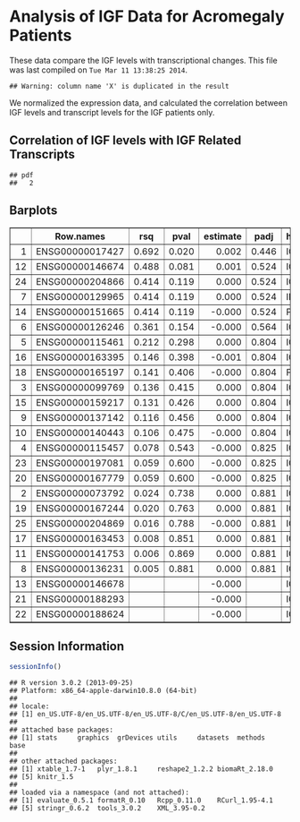 Analysis of IGF Data for Acromegaly Patients
=============================================================

These data compare the IGF levels with transcriptional changes.  This file was last compiled on ``Tue Mar 11 13:38:25 2014``.


```
## Warning: column name 'X' is duplicated in the result
```


We normalized the expression data, and calculated the correlation between IGF levels and transcript levels for the IGF patients only.

Correlation of IGF levels with IGF Related Transcripts
--------------------------------------------------------






```
## pdf 
##   2
```


## Barplots




<!-- html table generated in R 3.0.2 by xtable 1.7-1 package -->
<!-- Tue Mar 11 13:38:56 2014 -->
<TABLE border=1>
<TR> <TH>  </TH> <TH> Row.names </TH> <TH> rsq </TH> <TH> pval </TH> <TH> estimate </TH> <TH> padj </TH> <TH> hgnc_symbol </TH>  </TR>
  <TR> <TD align="right"> 1 </TD> <TD> ENSG00000017427 </TD> <TD align="right"> 0.692 </TD> <TD align="right"> 0.020 </TD> <TD align="right"> 0.002 </TD> <TD align="right"> 0.446 </TD> <TD> IGF1 </TD> </TR>
  <TR> <TD align="right"> 12 </TD> <TD> ENSG00000146674 </TD> <TD align="right"> 0.488 </TD> <TD align="right"> 0.081 </TD> <TD align="right"> 0.001 </TD> <TD align="right"> 0.524 </TD> <TD> IGFBP3 </TD> </TR>
  <TR> <TD align="right"> 24 </TD> <TD> ENSG00000204866 </TD> <TD align="right"> 0.414 </TD> <TD align="right"> 0.119 </TD> <TD align="right"> 0.000 </TD> <TD align="right"> 0.524 </TD> <TD> IGFL2 </TD> </TR>
  <TR> <TD align="right"> 7 </TD> <TD> ENSG00000129965 </TD> <TD align="right"> 0.414 </TD> <TD align="right"> 0.119 </TD> <TD align="right"> 0.000 </TD> <TD align="right"> 0.524 </TD> <TD> INS-IGF2 </TD> </TR>
  <TR> <TD align="right"> 14 </TD> <TD> ENSG00000151665 </TD> <TD align="right"> 0.414 </TD> <TD align="right"> 0.119 </TD> <TD align="right"> -0.000 </TD> <TD align="right"> 0.524 </TD> <TD> PIGF </TD> </TR>
  <TR> <TD align="right"> 6 </TD> <TD> ENSG00000126246 </TD> <TD align="right"> 0.361 </TD> <TD align="right"> 0.154 </TD> <TD align="right"> -0.000 </TD> <TD align="right"> 0.564 </TD> <TD> IGFLR1 </TD> </TR>
  <TR> <TD align="right"> 5 </TD> <TD> ENSG00000115461 </TD> <TD align="right"> 0.212 </TD> <TD align="right"> 0.298 </TD> <TD align="right"> 0.000 </TD> <TD align="right"> 0.804 </TD> <TD> IGFBP5 </TD> </TR>
  <TR> <TD align="right"> 16 </TD> <TD> ENSG00000163395 </TD> <TD align="right"> 0.146 </TD> <TD align="right"> 0.398 </TD> <TD align="right"> -0.001 </TD> <TD align="right"> 0.804 </TD> <TD> IGFN1 </TD> </TR>
  <TR> <TD align="right"> 18 </TD> <TD> ENSG00000165197 </TD> <TD align="right"> 0.141 </TD> <TD align="right"> 0.406 </TD> <TD align="right"> -0.000 </TD> <TD align="right"> 0.804 </TD> <TD> FIGF </TD> </TR>
  <TR> <TD align="right"> 3 </TD> <TD> ENSG00000099769 </TD> <TD align="right"> 0.136 </TD> <TD align="right"> 0.415 </TD> <TD align="right"> 0.000 </TD> <TD align="right"> 0.804 </TD> <TD> IGFALS </TD> </TR>
  <TR> <TD align="right"> 15 </TD> <TD> ENSG00000159217 </TD> <TD align="right"> 0.131 </TD> <TD align="right"> 0.426 </TD> <TD align="right"> 0.000 </TD> <TD align="right"> 0.804 </TD> <TD> IGF2BP1 </TD> </TR>
  <TR> <TD align="right"> 9 </TD> <TD> ENSG00000137142 </TD> <TD align="right"> 0.116 </TD> <TD align="right"> 0.456 </TD> <TD align="right"> 0.000 </TD> <TD align="right"> 0.804 </TD> <TD> IGFBPL1 </TD> </TR>
  <TR> <TD align="right"> 10 </TD> <TD> ENSG00000140443 </TD> <TD align="right"> 0.106 </TD> <TD align="right"> 0.475 </TD> <TD align="right"> -0.000 </TD> <TD align="right"> 0.804 </TD> <TD> IGF1R </TD> </TR>
  <TR> <TD align="right"> 4 </TD> <TD> ENSG00000115457 </TD> <TD align="right"> 0.078 </TD> <TD align="right"> 0.543 </TD> <TD align="right"> -0.000 </TD> <TD align="right"> 0.825 </TD> <TD> IGFBP2 </TD> </TR>
  <TR> <TD align="right"> 23 </TD> <TD> ENSG00000197081 </TD> <TD align="right"> 0.059 </TD> <TD align="right"> 0.600 </TD> <TD align="right"> -0.000 </TD> <TD align="right"> 0.825 </TD> <TD> IGF2R </TD> </TR>
  <TR> <TD align="right"> 20 </TD> <TD> ENSG00000167779 </TD> <TD align="right"> 0.059 </TD> <TD align="right"> 0.600 </TD> <TD align="right"> -0.000 </TD> <TD align="right"> 0.825 </TD> <TD> IGFBP6 </TD> </TR>
  <TR> <TD align="right"> 2 </TD> <TD> ENSG00000073792 </TD> <TD align="right"> 0.024 </TD> <TD align="right"> 0.738 </TD> <TD align="right"> 0.000 </TD> <TD align="right"> 0.881 </TD> <TD> IGF2BP2 </TD> </TR>
  <TR> <TD align="right"> 19 </TD> <TD> ENSG00000167244 </TD> <TD align="right"> 0.020 </TD> <TD align="right"> 0.763 </TD> <TD align="right"> 0.000 </TD> <TD align="right"> 0.881 </TD> <TD> IGF2 </TD> </TR>
  <TR> <TD align="right"> 25 </TD> <TD> ENSG00000204869 </TD> <TD align="right"> 0.016 </TD> <TD align="right"> 0.788 </TD> <TD align="right"> -0.000 </TD> <TD align="right"> 0.881 </TD> <TD> IGFL4 </TD> </TR>
  <TR> <TD align="right"> 17 </TD> <TD> ENSG00000163453 </TD> <TD align="right"> 0.008 </TD> <TD align="right"> 0.851 </TD> <TD align="right"> 0.000 </TD> <TD align="right"> 0.881 </TD> <TD> IGFBP7 </TD> </TR>
  <TR> <TD align="right"> 11 </TD> <TD> ENSG00000141753 </TD> <TD align="right"> 0.006 </TD> <TD align="right"> 0.869 </TD> <TD align="right"> 0.000 </TD> <TD align="right"> 0.881 </TD> <TD> IGFBP4 </TD> </TR>
  <TR> <TD align="right"> 8 </TD> <TD> ENSG00000136231 </TD> <TD align="right"> 0.005 </TD> <TD align="right"> 0.881 </TD> <TD align="right"> 0.000 </TD> <TD align="right"> 0.881 </TD> <TD> IGF2BP3 </TD> </TR>
  <TR> <TD align="right"> 13 </TD> <TD> ENSG00000146678 </TD> <TD align="right">  </TD> <TD align="right">  </TD> <TD align="right"> -0.000 </TD> <TD align="right">  </TD> <TD> IGFBP1 </TD> </TR>
  <TR> <TD align="right"> 21 </TD> <TD> ENSG00000188293 </TD> <TD align="right">  </TD> <TD align="right">  </TD> <TD align="right"> -0.000 </TD> <TD align="right">  </TD> <TD> IGFL1 </TD> </TR>
  <TR> <TD align="right"> 22 </TD> <TD> ENSG00000188624 </TD> <TD align="right">  </TD> <TD align="right">  </TD> <TD align="right"> -0.000 </TD> <TD align="right">  </TD> <TD> IGFL3 </TD> </TR>
   </TABLE>



Session Information
-------------------

```r
sessionInfo()
```

```
## R version 3.0.2 (2013-09-25)
## Platform: x86_64-apple-darwin10.8.0 (64-bit)
## 
## locale:
## [1] en_US.UTF-8/en_US.UTF-8/en_US.UTF-8/C/en_US.UTF-8/en_US.UTF-8
## 
## attached base packages:
## [1] stats     graphics  grDevices utils     datasets  methods   base     
## 
## other attached packages:
## [1] xtable_1.7-1   plyr_1.8.1     reshape2_1.2.2 biomaRt_2.18.0
## [5] knitr_1.5     
## 
## loaded via a namespace (and not attached):
## [1] evaluate_0.5.1 formatR_0.10   Rcpp_0.11.0    RCurl_1.95-4.1
## [5] stringr_0.6.2  tools_3.0.2    XML_3.95-0.2
```

